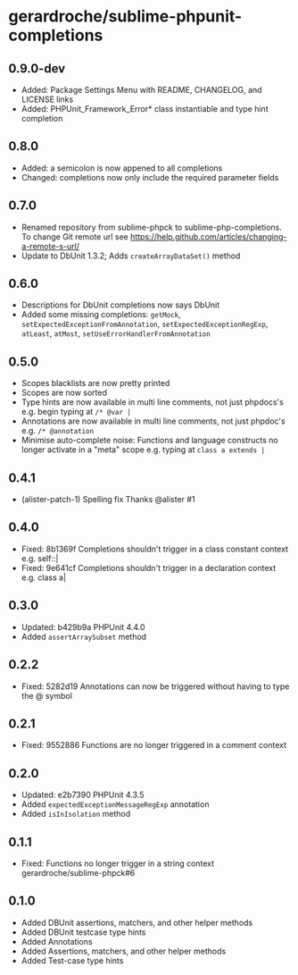 # gerardroche/sublime-phpunit-completions

## 0.9.0-dev

* Added: Package Settings Menu with README, CHANGELOG, and LICENSE links
* Added: PHPUnit_Framework_Error* class instantiable and type hint completion

## 0.8.0

* Added: a semicolon is now appened to all completions
* Changed: completions now only include the required parameter fields

## 0.7.0

* Renamed repository from sublime-phpck to sublime-php-completions. To change Git remote url see https://help.github.com/articles/changing-a-remote-s-url/
* Update to DbUnit 1.3.2; Adds `createArrayDataSet()` method

## 0.6.0

* Descriptions for DbUnit completions now says DbUnit
* Added some missing completions: `getMock`, `setExpectedExceptionFromAnnotation`, `setExpectedExceptionRegExp`, `atLeast`, `atMost`, `setUseErrorHandlerFromAnnotation`

## 0.5.0

* Scopes blacklists are now pretty printed
* Scopes are now sorted
* Type hints are now available in multi line comments, not just phpdocs's e.g. begin typing at `/* @var |`
* Annotations are now available in multi line comments, not just phpdoc's e.g. `/* @annotation `
* Minimise auto-complete noise: Functions and language constructs no longer activate in a "meta" scope e.g. typing at `class a extends |`

## 0.4.1

* (alister-patch-1) Spelling fix Thanks @alister #1

## 0.4.0

* Fixed: 8b1369f Completions shouldn't trigger in a class constant context e.g. self::|
* Fixed: 9e641cf Completions shouldn't trigger in a declaration context e.g. class a|

## 0.3.0

* Updated: b429b9a PHPUnit 4.4.0
* Added `assertArraySubset` method

## 0.2.2

* Fixed: 5282d19 Annotations can now be triggered without having to type the @ symbol

## 0.2.1

* Fixed: 9552886 Functions are no longer triggered in a comment context

## 0.2.0

* Updated: e2b7390 PHPUnit 4.3.5
* Added `expectedExceptionMessageRegExp` annotation
* Added `isInIsolation` method

## 0.1.1

* Fixed: Functions no longer trigger in a string context gerardroche/sublime-phpck#6

## 0.1.0

* Added DBUnit assertions, matchers, and other helper methods
* Added DBUnit testcase type hints
* Added Annotations
* Added Assertions, matchers, and other helper methods
* Added Test-case type hints

